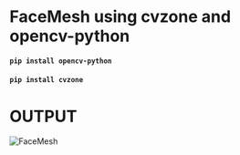 # FaceMesh using cvzone and opencv-python
#### `pip install opencv-python`
#### `pip install cvzone`

# OUTPUT 

![FaceMesh](https://user-images.githubusercontent.com/98689629/190499713-b6d589e4-b255-46af-98e9-d5df96ccb3fc.jpg)


